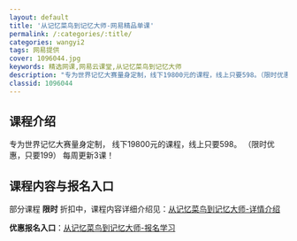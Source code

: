 ```yaml
---
layout: default
title: '从记忆菜鸟到记忆大师-网易精品单课'
permalink: /:categories/:title/
categories: wangyi2
tags: 网易提供
cover: 1096044.jpg
keywords: 精选网课,网易云课堂,从记忆菜鸟到记忆大师
description: "专为世界记忆大赛量身定制，线下19800元的课程，线上只要598。（限时优惠，只要199）每周更新3课！从记忆菜鸟到记忆大师"
classid: 1096044
---
```


## 课程介绍

专为世界记忆大赛量身定制，
线下19800元的课程，线上只要598。
（限时优惠，只要199）
每周更新3课！

## 课程内容与报名入口

部分课程 **限时** 折扣中，课程内容详细介绍见：[从记忆菜鸟到记忆大师-详情介绍](https://study.163.com/course/introduction/1096044.htm?share=1&shareId=1025206652&utm_campaign=share&utm_medium=iphoneShare&utm_source=&utm_u=1025206652)

**优惠报名入口**：[从记忆菜鸟到记忆大师-报名学习](https://study.163.com/course/introduction/1096044.htm?share=1&shareId=1025206652&utm_campaign=share&utm_medium=iphoneShare&utm_source=&utm_u=1025206652)

